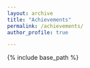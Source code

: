 ```yaml
---
layout: archive
title: "Achievements"
permalink: /achievements/
author_profile: true

---
```


{% include base_path %}


